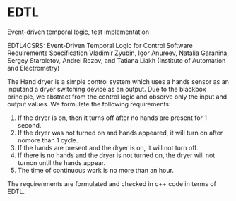# EDTL
Event-driven temporal logic, test implementation


EDTL4CSRS: Event-Driven Temporal Logic for Control Software Requirements Specification
Vladimir Zyubin, Igor Anureev, Natalia Garanina, Sergey Staroletov, Andrei Rozov, and Tatiana Liakh 
(Institute of Automation and Electrometry)

The Hand dryer is a simple control system which uses a hands sensor as an inputand a dryer switching device as an output. Due to the blackbox principle, we abstract from the control logic and observe only the input and output values. We formulate the following requirements:

1. If the dryer is on, then it turns off after no hands are present for 1 second.
2. If the dryer was not turned on and hands appeared, it will turn on after nomore than 1 cycle.
3. If the hands are present and the dryer is on, it will not turn off.
4. If there is no hands and the dryer is not turned on, the dryer will not turnon until the hands appear.
5. The time of continuous work is no more than an hour.

The requirenments are formulated and checked in c++ code in terms of EDTL. 
